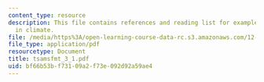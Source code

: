 ```yaml
---
content_type: resource
description: This file contains references and reading list for examples of applications
  in climate.
file: /media/https%3A/open-learning-course-data-rc.s3.amazonaws.com/12-864-inference-from-data-and-models-spring-2005/bf66b53bf73109a2f73e092d92a59ae4_tsamsfmt_3_1.pdf
file_type: application/pdf
resourcetype: Document
title: tsamsfmt_3_1.pdf
uid: bf66b53b-f731-09a2-f73e-092d92a59ae4
---
```

